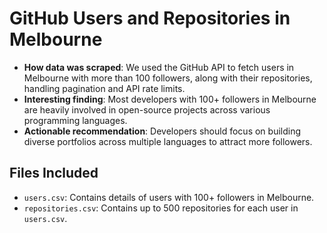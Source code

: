 # GitHub Users and Repositories in Melbourne

- **How data was scraped**: We used the GitHub API to fetch users in Melbourne with more than 100 followers, along with their repositories, handling pagination and API rate limits.
- **Interesting finding**: Most developers with 100+ followers in Melbourne are heavily involved in open-source projects across various programming languages.
- **Actionable recommendation**: Developers should focus on building diverse portfolios across multiple languages to attract more followers.

## Files Included
- `users.csv`: Contains details of users with 100+ followers in Melbourne.
- `repositories.csv`: Contains up to 500 repositories for each user in `users.csv`.
